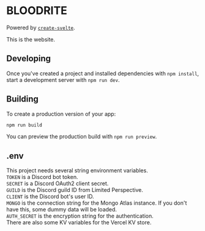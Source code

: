 # BLOODRITE

Powered by [`create-svelte`](https://github.com/sveltejs/kit/tree/master/packages/create-svelte).

This is the website.

## Developing

Once you've created a project and installed dependencies with `npm install`, start a development server with `npm run dev`.

## Building

To create a production version of your app:

```bash
npm run build
```

You can preview the production build with `npm run preview`.

## .env

This project needs several string environment variables.  
`TOKEN` is a Discord bot token.  
`SECRET` is a Discord OAuth2 client secret.  
`GUILD` is the Discord guild ID from Limited Perspective.  
`CLIENT` is the Discord bot's user ID.  
`MONGO` is the connection string for the Mongo Atlas instance. If you don't have this, some dummy data will be loaded.  
`AUTH_SECRET` is the encryption string for the authentication.  
There are also some KV variables for the Vercel KV store.
